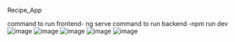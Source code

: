 Recipe_App

command to run frontend- ng serve
command to run backend -npm run dev
![image](https://github.com/user-attachments/assets/bbdf128b-3624-4d7d-95ad-485472757648)
![image](https://github.com/user-attachments/assets/cc7d8fbd-1151-4819-b9e2-c15d8a835280)
![image](https://github.com/user-attachments/assets/0497fa52-0bd5-4a7b-811b-b3cb13a421bc)
![image](https://github.com/user-attachments/assets/764036c2-8dd2-4b16-bebc-3bd40e7ab350)
![image](https://github.com/user-attachments/assets/b4ff06df-3e46-4592-a1e5-179bdbcc8ffb)




